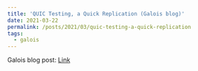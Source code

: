 ```yaml
---
title: 'QUIC Testing, a Quick Replication (Galois blog)'
date: 2021-03-22
permalink: /posts/2021/03/quic-testing-a-quick-replication
tags:
  - galois
---
```


Galois blog post: [Link](https://galois.com/blog/2021/03/quic-testing-a-quick-replication/)
